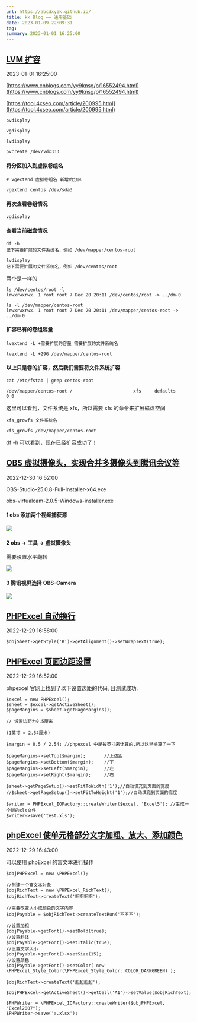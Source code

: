 ```yaml
---
url: https://abcdxyzk.github.io/
title: kk Blog —— 通用基础
date: 2023-01-09 22:09:31
tag: 
summary: 2023-01-01 16:25:00
---
```

## [LVM 扩容](https://abcdxyzk.github.io/blog/2023/01/01/lvm-extend/)

2023-01-01 16:25:00

[https://www.cnblogs.com/yy9knsg/p/16552494.html](https://www.cnblogs.com/yy9knsg/p/16552494.html)

[https://tool.4xseo.com/article/200995.html](https://tool.4xseo.com/article/200995.html)

```
pvdisplay

vgdisplay

lvdisplay
```


```
pvcreate /dev/vdx333
```

#### 将分区加入到虚拟卷组名

```
# vgextend 虚拟卷组名 新增的分区

vgextend centos /dev/sda3
```

#### 再次查看卷组情况

```
vgdisplay
```

#### 查看当前磁盘情况

```
df -h
记下需要扩展的文件系统名，例如 /dev/mapper/centos-root

lvdisplay
记下需要扩展的文件系统名，例如 /dev/centos/root
```

两个是一样的

```
ls /dev/centos/root -l
lrwxrwxrwx. 1 root root 7 Dec 20 20:11 /dev/centos/root -> ../dm-0

ls -l /dev/mapper/centos-root 
lrwxrwxrwx. 1 root root 7 Dec 20 20:11 /dev/mapper/centos-root -> ../dm-0
```

#### 扩容已有的卷组容量

```
lvextend -L +需要扩展的容量 需要扩展的文件系统名 

lvextend -L +29G /dev/mapper/centos-root
```

#### 以上只是卷的扩容，然后我们需要将文件系统扩容

```
cat /etc/fstab | grep centos-root

/dev/mapper/centos-root /                       xfs     defaults        0 0
```

这里可以看到，文件系统是 xfs，所以需要 xfs 的命令来扩展磁盘空间

```
xfs_growfs 文件系统名

xfs_growfs /dev/mapper/centos-root
```

df -h 可以看到，现在已经扩容成功了！

## [OBS 虚拟摄像头，实现合并多摄像头到腾讯会议等](https://abcdxyzk.github.io/blog/2022/12/30/base-obs/)

2022-12-30 16:52:00

OBS-Studio-25.0.8-Full-Installer-x64.exe

obs-virtualcam-2.0.5-Windows-installer.exe

#### 1 obs 添加两个视频捕获源

![](https://abcdxyzk.github.io/images/system/20221230-1.png)

#### 2 obs -> 工具 -> 虚拟摄像头

需要设置水平翻转

![](https://abcdxyzk.github.io/images/system/20221230-2.png)

#### 3 腾讯视屏选择 OBS-Camera

![](https://abcdxyzk.github.io/images/system/20221230-3.png)

## [PHPExcel 自动换行](https://abcdxyzk.github.io/blog/2022/12/29/lang-php-wrap/)

2022-12-29 16:58:00

```
$objSheet->getStyle('B')->getAlignment()->setWrapText(true);
```

## [PHPExcel 页面边距设置](https://abcdxyzk.github.io/blog/2022/12/29/lang-php-margin/)

2022-12-29 16:52:00

phpexcel 官网上找到了以下设置边距的代码, 且测试成功.

```
$excel = new PHPExcel(); 
$sheet = $excel->getActiveSheet(); 
$pageMargins = $sheet->getPageMargins(); 

// 设置边距为0.5厘米

(1英寸 = 2.54厘米)

$margin = 0.5 / 2.54; //phpexcel 中是按英寸来计算的,所以这里换算了一下 

$pageMargins->setTop($margin);       //上边距 
$pageMargins->setBottom($margin);    //下 
$pageMargins->setLeft($margin);      //左 
$pageMargins->setRight($margin);     //右 

$sheet->getPageSetup()->setFitToWidth('1');//自动填充到页面的宽度 
//$sheet->getPageSetup()->setFitToHeight('1');//自动填充到页面的高度 

$writer = PHPExcel_IOFactory::createWriter($excel, 'Excel5'); //生成一个新的xls文件 
$writer->save('test.xls');
```

## [phpExcel 使单元格部分文字加粗、放大、添加颜色](https://abcdxyzk.github.io/blog/2022/12/29/lang-php-richtext/)

2022-12-29 16:43:00

可以使用 phpExcel 的富文本进行操作

```
$objPHPExcel = new \PHPExcel();

//创建一个富文本对象 
$objRichText = new \PHPExcel_RichText(); 
$objRichText->createText('啊啊啊啊'); 

//需要改变大小或颜色的文字内容 
$objPayable = $objRichText->createTextRun('不不不'); 

//设置加粗
$objPayable->getFont()->setBold(true);
//设置斜体
$objPayable->getFont()->setItalic(true);
//设置文字大小
$objPayable->getFont()->setSize(15);
//设置颜色
$objPayable->getFont()->setColor( new \PHPExcel_Style_Color(\PHPExcel_Style_Color::COLOR_DARKGREEN) );

$objRichText->createText('超超超超');

$objPHPExcel->getActiveSheet()->getCell('A1')->setValue($objRichText);

$PHPWriter = \PHPExcel_IOFactory::createWriter($objPHPExcel, "Excel2007");
$PHPWriter->save('a.xlsx');
```